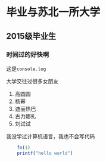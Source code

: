 # 毕业与苏北一所大学
## 2015级毕业生
###  时间过的好快啊
这是`console.log`

大学交往过很多女朋友
1. 高圆圆
2. 杨幂
3. 迪丽热巴
4. 古力娜扎
5. 刘试试

我没学过计算机语言，我也不会写代码
```javascript
    fn(1)
    printf("hello world")
```
    
